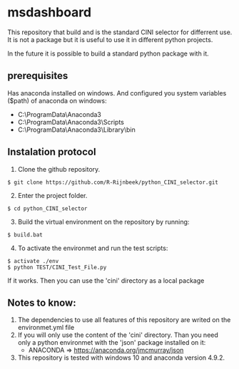 # msdashboard

This repository that build and is the standard CINI selector for differrent use. It is not a package but it is useful to use it in different python projects.

In the future it is possible to build a standard python package with it.

## prerequisites

Has anaconda installed on windows. And configured you system variables ($path) of anaconda on windows: 
* C:\ProgramData\Anaconda3
* C:\ProgramData\Anaconda3\Scripts
* C:\ProgramData\Anaconda3\Library\bin

## Instalation protocol

1. Clone the github repository.
```
$ git clone https://github.com/R-Rijnbeek/python_CINI_selector.git
```

2. Enter the project folder.
```
$ cd python_CINI_selector
```

3. Build the virtual environment on the repository by running:
```
$ build.bat
```

4. To activate the environmet and run the test scripts:
```
$ activate ./env
$ python TEST/CINI_Test_File.py
```

If it works. Then you can use the 'cini' directory as a local package

## Notes to know: 

1. The dependencies to use all features of this repository are writed on the environmet.yml file
2. If you will only use the content of the 'cini' directory. Than you need only a python environmet with the 'json' package installed on it:
    * ANACONDA => https://anaconda.org/jmcmurray/json
3. This repository is tested with windows 10 and anaconda version 4.9.2.
